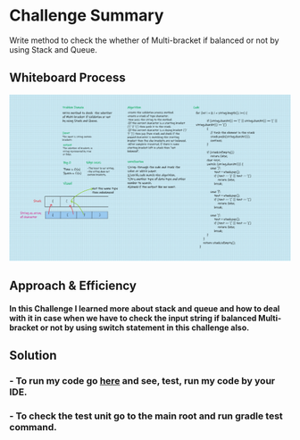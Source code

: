 # Challenge Summary
Write method to check  the whether of Multi-bracket if balanced  or not by using Stack and Queue.
## Whiteboard Process
![stack-queue-brackets.png](../../Assert/stack-queue-brackets.png)

## Approach & Efficiency
#### In this Challenge I learned more about stack and queue and how to deal with it in case when we have to check the input string if balanced Multi-bracket or not by using switch statement in this challenge also. 


## Solution
### - To run my code go [here](../src/main/java/CodeChallenges/Challenge13/App.java) and see, test, run my code by your IDE.
### - To check the test unit go to the main root and run gradle test command.